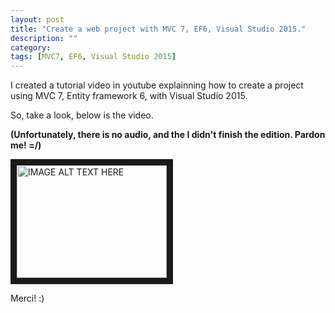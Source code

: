 ```yaml
---
layout: post
title: "Create a web project with MVC 7, EF6, Visual Studio 2015."
description: ""
category: 
tags: [MVC7, EF6, Visual Studio 2015]
---
```


I created a tutorial video in youtube explainning how to create a project using MVC 7, Entity framework 6, with Visual Studio 2015.

So, take a look, below is the video. 

**(Unfortunately, there is no audio, and the I didn't finish the edition. Pardon me! =/)**

<a href="http://www.youtube.com/watch?feature=player_embedded&v=I69IAkVq2y4
" target="_blank"><img src="http://img.youtube.com/vi/I69IAkVq2y4/0.jpg" 
alt="IMAGE ALT TEXT HERE" width="240" height="180" border="10" /></a>


Merci! :)




